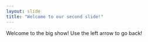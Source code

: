 ```yaml
---
layout: slide
title: "Welcome to our second slide!"
---
```

Welcome to the big show!
Use the left arrow to go back!
